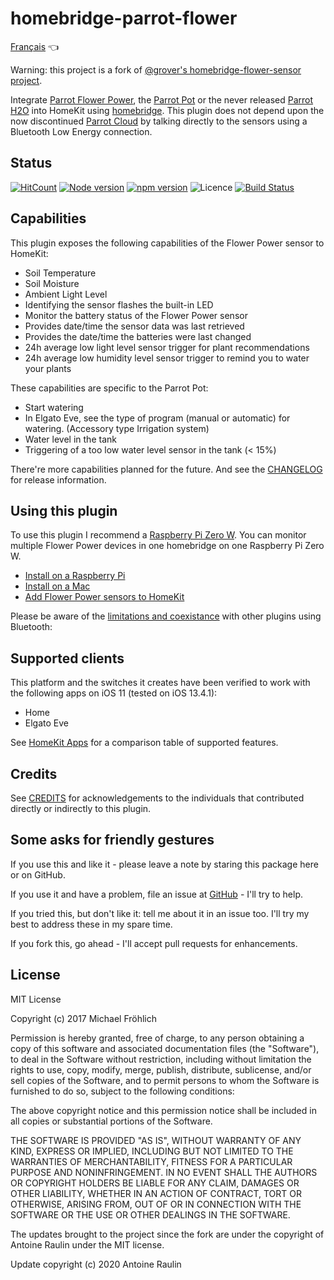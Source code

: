 # homebridge-parrot-flower

[Français](README_FR.md) 👈

Warning: this project is a fork of [@grover's homebridge-flower-sensor project](https://github.com/grover/homebridge-flower-sensor).

Integrate [Parrot Flower Power](https://www.parrot.com/us/connected-garden/parrot-pot#parrot-pot), the [Parrot Pot](https://www.parrot.com/us/connected-garden/parrot-pot#parrot-pot) or the never released [Parrot H2O](http://blog.parrot.com/2015/01/05/ces-2015-flower-power-h2o/) into HomeKit using [homebridge](https://github.com/nfarina/homebridge). This plugin does not depend upon the now discontinued [Parrot Cloud](https://community.smartthings.com/t/parrot-flower-power-discontinued/78929) by talking directly to the sensors using a Bluetooth Low Energy connection.

## Status

[![HitCount](http://hits.dwyl.com/antoineraulin/homebridge-parrot-flower.svg)](http://hits.dwyl.com/antoineraulin/homebridge-parrot-flower)
[![Node version](https://img.shields.io/node/v/homebridge-flower-sensor.svg?style=flat)](http://nodejs.org/download/)
[![npm version](https://badge.fury.io/js/homebridge-parrot-flower.svg)](https://badge.fury.io/js/homebridge-parrot-flower)
![Licence](https://img.shields.io/github/license/antoineraulin/homebridge-parrot-flower)
[![Build Status](https://travis-ci.com/antoineraulin/homebridge-flower-sensor.svg?branch=master)](https://travis-ci.com/antoineraulin/homebridge-flower-sensor)

## Capabilities

This plugin exposes the following capabilities of the Flower Power sensor to HomeKit:

* Soil Temperature
* Soil Moisture
* Ambient Light Level
* Identifying the sensor flashes the built-in LED
* Monitor the battery status of the Flower Power sensor
* Provides date/time the sensor data was last retrieved
* Provides the date/time the batteries were last changed
* 24h average low light level sensor trigger for plant recommendations
* 24h average low humidity level sensor trigger to remind you to water your plants

These capabilities are specific to the Parrot Pot:

* Start watering
* In Elgato Eve, see the type of program (manual or automatic) for watering. (Accessory type Irrigation system)
* Water level in the tank
* Triggering of a too low water level sensor in the tank (< 15%)

There're more capabilities planned for the future. And see the [CHANGELOG](CHANGELOG.md) for release information.

## Using this plugin

To use this plugin I recommend a [Raspberry Pi Zero W](https://www.raspberrypi.org/products/raspberry-pi-zero-w/). You can monitor multiple Flower Power devices in one homebridge on one Raspberry Pi Zero W.

* [Install on a Raspberry Pi](docs/raspberrypi.md)
* [Install on a Mac](docs/macos.md)
* [Add Flower Power sensors to HomeKit](docs/configure.md)

Please be aware of the [limitations and coexistance](docs/limitations.md) with other plugins using Bluetooth:

## Supported clients

This platform and the switches it creates have been verified to work with the following apps on iOS 11 (tested on iOS 13.4.1):

* Home
* Elgato Eve

See [HomeKit Apps](docs/apps.md) for a comparison table of supported features.

## Credits

See [CREDITS](CREDITS.md) for acknowledgements to the individuals that contributed directly or indirectly to this plugin.

## Some asks for friendly gestures

If you use this and like it - please leave a note by staring this package here or on GitHub.

If you use it and have a problem, file an issue at [GitHub](https://github.com/antoineraulin/homebridge-parrot-flower/issues) - I'll try to help.

If you tried this, but don't like it: tell me about it in an issue too. I'll try my best
to address these in my spare time.

If you fork this, go ahead - I'll accept pull requests for enhancements.

## License

MIT License

Copyright (c) 2017 Michael Fröhlich

Permission is hereby granted, free of charge, to any person obtaining a copy
of this software and associated documentation files (the "Software"), to deal
in the Software without restriction, including without limitation the rights
to use, copy, modify, merge, publish, distribute, sublicense, and/or sell
copies of the Software, and to permit persons to whom the Software is
furnished to do so, subject to the following conditions:

The above copyright notice and this permission notice shall be included in all
copies or substantial portions of the Software.

THE SOFTWARE IS PROVIDED "AS IS", WITHOUT WARRANTY OF ANY KIND, EXPRESS OR
IMPLIED, INCLUDING BUT NOT LIMITED TO THE WARRANTIES OF MERCHANTABILITY,
FITNESS FOR A PARTICULAR PURPOSE AND NONINFRINGEMENT. IN NO EVENT SHALL THE
AUTHORS OR COPYRIGHT HOLDERS BE LIABLE FOR ANY CLAIM, DAMAGES OR OTHER
LIABILITY, WHETHER IN AN ACTION OF CONTRACT, TORT OR OTHERWISE, ARISING FROM,
OUT OF OR IN CONNECTION WITH THE SOFTWARE OR THE USE OR OTHER DEALINGS IN THE
SOFTWARE.

The updates brought to the project since the fork are under the copyright of Antoine Raulin under the MIT license.

Update copyright (c) 2020 Antoine Raulin